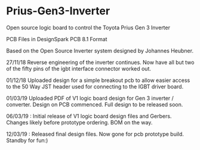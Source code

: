 # Prius-Gen3-Inverter
Open source logic board to control the Toyota Prius Gen 3 Inverter

PCB Files in DesignSpark PCB 8.1 Format

Based on the Open Source Inverter system designed by Johannes Heubner.


27/11/18 Reverse engineering of the inverter continues. Now have all but two of the fifty pins of the igbt interface connector worked out.


01/12/18 Uploaded design for a simple breakout pcb to allow easier access to the 50 Way JST header used for connecting to the IGBT driver board.


01/03/19 Uploaded PDF of V1 logic board design for Gen 3 inverter / converter. Design on PCB commenced. Full design to be released soon.


06/03/19 : Initial release of V1 logic board design files and Gerbers. Changes likely before prototype ordering. BOM on the way.


12/03/19 : Released final design files. Now gone for pcb prototype build. Standby for fun:)
